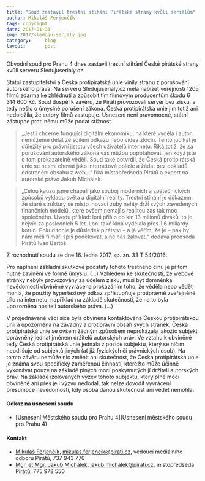 ```yaml
---
title: "Soud zastavil trestní stíhání Pirátské strany kvůli seriálům"
author: Mikuláš Ferjenčík
tags: copyright
date: 2017-01-31
img: 2017/sleduju-serialy.jpg
category:     blog
layout:       post
---
```

Obvodní soud pro Prahu 4 dnes zastavil trestní stíhání České pirátské strany kvůli serveru Sledujuserialy.cz.

Státní zastupitelství a Česká protipirátská unie vinily stranu z porušování autorského práva. Na serveru Sledujuserialy.cz měla nabízet veřejnosti 1205 filmů zdarma ke zhlédnutí a způsobit tím filmovým producentům škodu 6 314 600 Kč. Soud dospěl k závěru, že Piráti provozovali server bez zisku, a tedy nešlo o úmyslné porušení zákona. Česká protipirátská unie jim totiž ani nedoložila, že autory filmů zastupuje. Usnesení není pravomocné, státní zástupce proti němu může podat stížnost.

> „Jestli chceme fungující digitální ekonomiku, na které vydělá i autor, nemůžeme dělat ze sdílení odkazu nebo videa zločin. Tento judikát je důležitý pro právní jistotu všech uživatelů internetu. Říká totiž, že za porušování autorského zákona vás můžou popotahovat, jen když jste o tom prokazatelně věděli. Soud také potvrdil, že Česká protipirátská unie se nesmí chovat jako internetová policie a žádat bez dokladů odstranění obsahu z webu,“ říká místopředseda Pirátů a expert na autorské právo Jakub Michálek.

> „Celou kauzu jsme chápali jako souboj moderních a zpátečnických způsobů výkladu světa a digitální reality. Trestní stíhání je důkazem, že staré struktury se místo inovací zuby nehty drží svých zavedených finančních modelů, které ovšem nemají s realitou zas tak moc společného. Uvedu příklad: loni přišlo do kin 13 milionů diváků, to je nejvíc za posledních 5 let. Loni také kina vydělala přes 1,6 miliardy korun. Pokud tohle je důsledek pirátství – a já věřím, že je – pak by nám měli filmaři spíš poděkovat, a ne nás žalovat,“ dodává předseda Pirátů Ivan Bartoš.

Z rozhodnutí soudu ze dne 16. ledna 2017, sp. zn. 33 T 54/2016:

Pro naplnění základní skutkové podstaty tohoto trestného činu je přitom nutné zavinění ve formě úmyslu. (…) Vzhledem ke skutečnosti, že webové stránky nebyly provozovány za účelem zisku, musí být domněnka nevědomosti obviněné vyvrácena prokázáním toho, že věděla nebo vědět mohla, že použitý hypertextový odkaz zpřístupňuje protiprávně zveřejněné dílo na internetu, například na základě skutečnosti, že na to byla upozorněna nositeli autorského práva. (…)

V projednávané věci sice byla obviněná kontaktována Českou protipirátskou unií a upozorněna na závadný a protiprávní obsah svých stránek, Česká protipirátská unie se ovšem žádným způsobem neprokázala jakožto subjekt oprávněný jednat jménem držitelů autorských práv. Ve vztahu k obviněné tedy Česká protipirátská unie jednala z pozice subjektu, který se ničím neodlišuje od subjektů jiných (ať již fyzických či právnických osob). Na tomto závěru nemůže nic změnit ani skutečnost, že Česká protipirátská unie je známá svou specificky zaměřenou činností, kteréžto může účinně vykonávat pouze na základě plných mocí poskytnutých jí držiteli autorských práv. Na základě izolovaných výzev tohoto subjektu, který plné moci obviněné ani přes její výzvu nedodal, tak nelze dovodit vyvrácení presumpce nevědomosti, kdy osoba danou skutečnost ani vědět nemohla.

#### Odkaz na usnesení soudu

* [Usnesení Městského soudu pro Prahu 4](Usnesení městského soudu pro Prahu 4)

#### Kontakt

* [Mikuláš Ferjenčík](https://www.pirati.cz/lide/mikulas_ferjencik), [mikulas.ferjencik@pirati.cz](mailto:mikulas.ferjencik@pirati.cz), vedoucí mediálního odboru Pirátů, 737 943 770
* [Mgr. et Mgr. Jakub Michálek](https://www.pirati.cz/lide/jakub_michalek), [jakub.michalek@pirati.cz](mailto:jakub.michalek@pirati.cz), místopředseda Pirátů, 775 978 550
